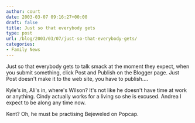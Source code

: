 ```yaml
---
author: court
date: 2003-03-07 09:16:27+00:00
draft: false
title: Just so that everybody gets
type: post
url: /blog/2003/03/07/just-so-that-everybody-gets/
categories:
- Family News
---
```


Just so that everybody gets to talk smack at the moment they expect, when you submit something, click Post and Publish on the Blogger page. Just Post doesn't make it to the web site, you have to publish....

Kyle's in, Ali's in, where's Wilson?  It's not like he doesn't have time at work or anything.  Cindy actually works for a living so she is excused.  Andrea I expect to be along any time now.

Kent?  Oh, he must be practising Bejeweled on Popcap.
